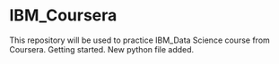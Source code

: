 # IBM_Coursera
This repository will be used to practice IBM_Data Science course from Coursera.
Getting started.
New python file added.
